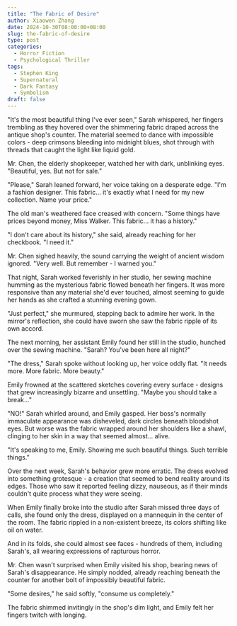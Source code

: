 ```yaml
---
title: "The Fabric of Desire"
author: Xiaowen Zhang
date: 2024-10-30T08:00:00+08:00
slug: the-fabric-of-desire
type: post
categories:
  - Horror Fiction
  - Psychological Thriller
tags:
  - Stephen King
  - Supernatural
  - Dark Fantasy
  - Symbolism
draft: false
---
```


"It's the most beautiful thing I've ever seen," Sarah whispered, her fingers trembling as they hovered over the shimmering fabric draped across the antique shop's counter. The material seemed to dance with impossible colors - deep crimsons bleeding into midnight blues, shot through with threads that caught the light like liquid gold.

Mr. Chen, the elderly shopkeeper, watched her with dark, unblinking eyes. "Beautiful, yes. But not for sale."

"Please," Sarah leaned forward, her voice taking on a desperate edge. "I'm a fashion designer. This fabric... it's exactly what I need for my new collection. Name your price."

The old man's weathered face creased with concern. "Some things have prices beyond money, Miss Walker. This fabric... it has a history."

"I don't care about its history," she said, already reaching for her checkbook. "I need it."

Mr. Chen sighed heavily, the sound carrying the weight of ancient wisdom ignored. "Very well. But remember - I warned you."

That night, Sarah worked feverishly in her studio, her sewing machine humming as the mysterious fabric flowed beneath her fingers. It was more responsive than any material she'd ever touched, almost seeming to guide her hands as she crafted a stunning evening gown.

"Just perfect," she murmured, stepping back to admire her work. In the mirror's reflection, she could have sworn she saw the fabric ripple of its own accord.

The next morning, her assistant Emily found her still in the studio, hunched over the sewing machine. "Sarah? You've been here all night?"

"The dress," Sarah spoke without looking up, her voice oddly flat. "It needs more. More fabric. More beauty."

Emily frowned at the scattered sketches covering every surface - designs that grew increasingly bizarre and unsettling. "Maybe you should take a break..."

"NO!" Sarah whirled around, and Emily gasped. Her boss's normally immaculate appearance was disheveled, dark circles beneath bloodshot eyes. But worse was the fabric wrapped around her shoulders like a shawl, clinging to her skin in a way that seemed almost... alive.

"It's speaking to me, Emily. Showing me such beautiful things. Such terrible things."

Over the next week, Sarah's behavior grew more erratic. The dress evolved into something grotesque - a creation that seemed to bend reality around its edges. Those who saw it reported feeling dizzy, nauseous, as if their minds couldn't quite process what they were seeing.

When Emily finally broke into the studio after Sarah missed three days of calls, she found only the dress, displayed on a mannequin in the center of the room. The fabric rippled in a non-existent breeze, its colors shifting like oil on water.

And in its folds, she could almost see faces - hundreds of them, including Sarah's, all wearing expressions of rapturous horror.

Mr. Chen wasn't surprised when Emily visited his shop, bearing news of Sarah's disappearance. He simply nodded, already reaching beneath the counter for another bolt of impossibly beautiful fabric.

"Some desires," he said softly, "consume us completely."

The fabric shimmed invitingly in the shop's dim light, and Emily felt her fingers twitch with longing.
